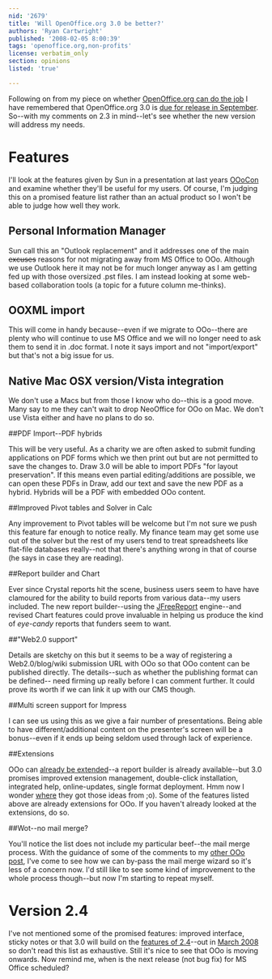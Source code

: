 ```yaml
---
nid: '2679'
title: 'Will OpenOffice.org 3.0 be better?'
authors: 'Ryan Cartwright'
published: '2008-02-05 8:00:39'
tags: 'openoffice.org,non-profits'
license: verbatim_only
section: opinions
listed: 'true'

---
```

Following on from my piece on whether [OpenOffice.org can do the job](http://www.freesoftwaremagazine.com/blogs/can_openoffice_do_the_job) I have remembered that OpenOffice.org 3.0 is [due for release in September](http://wiki.services.openoffice.org/wiki/OOoRelease30). So--with my comments on 2.3 in mind--let's see whether the new version will address my needs.
<!--break-->

# Features

I'll look at the features given by Sun in a presentation at last years [OOoCon](http://marketing.openoffice.org/ooocon2007/programme/wednesday.html) and examine whether they'll be useful for my users. Of course, I'm judging this on a promised feature list rather than an actual product so I won't be able to judge how well they work.

## Personal Information Manager

Sun call this an "Outlook replacement" and it addresses one of the main <strike>excuses</strike> reasons for not migrating away from MS Office to OOo. Although we use Outlook here it may not be for much longer anyway as I am getting fed up with those oversized .pst files. I am instead looking at some web-based collaboration tools (a topic for a future column me-thinks).

## OOXML import

This will come in handy because--even if we migrate to OOo--there are plenty who will continue to use MS Office and we will no longer need to ask them to send it in .doc format. I note it says import and not "import/export" but that's not a big issue for us.

## Native Mac OSX version/Vista integration

We don't use a Macs but from those I know who do--this is a good move. Many say to me they can't wait to drop NeoOffice for OOo on Mac. We don't use Vista either and have no plans to do so.

##PDF Import--PDF hybrids

This will be very useful. As a charity we are often asked to submit funding applications on PDF forms which we then print out but are not permitted to save the changes to. Draw 3.0 will be able to import PDFs "for layout preservation". If this means even partial editing/additions are possible, we can open these PDFs in Draw, add our text and save the new PDF as a hybrid. Hybrids will be a PDF with embedded OOo content.

##Improved Pivot tables and Solver in Calc

Any improvement to Pivot tables will be welcome but I'm not sure we push this feature far enough to notice really. My finance team may get some use out of the solver but the rest of my users tend to treat spreadsheets like flat-file databases really--not that there's anything wrong in that of course (he says in case they are reading).

##Report builder and Chart

Ever since Crystal reports hit the scene, business users seem to have have clamoured for the ability to build reports from various data--my users included. The new report builder--using the [JFreeReport](http://www.jfree.org/jfreereport/index.php) engine--and revised Chart features could prove invaluable in helping us produce the kind of _eye-candy_ reports that funders seem to want.

##"Web2.0 support"

Details are sketchy on this but it seems to be a way of registering a Web2.0/blog/wiki submission URL with OOo so that OOo content can be published directly. The details--such as whether the publishing format can be defined-- need firming up really before I can comment further. It could prove its worth if we can link it up with our CMS though.

##Multi screen support for Impress

I can see us using this as we give a fair number of presentations. Being able to have different/additional content on the presenter's screen will be a bonus--even if it ends up being seldom used through lack of experience.

##Extensions

OOo can [already be extended](http://extensions.services.openoffice.org/)--a report builder is already available--but 3.0 promises improved extension management, double-click installation, integrated help, online-updates, single format deployment. Hmm now I wonder [where](https://addons.mozilla.org) they got those ideas from ;o). Some of the features listed above are already extensions for OOo. If you haven't already looked at the extensions, do so.

##Wot--no mail merge?

You'll notice the list does not include my particular beef--the mail merge process. With the guidance of some of the comments to my [other OOo post](http://www.freesoftwaremagazine.com/blogs/can_openoffice_do_the_job), I've come to see how we can by-pass the mail merge wizard so it's less of a concern now. I'd still like to see some kind of improvement to the whole process though--but now I'm starting to repeat myself.

# Version 2.4

I've not mentioned some of the promised features: improved interface, sticky notes or that 3.0 will build on the [features of 2.4](http://wiki.services.openoffice.org/wiki/Features#Planned_Features_for_2.4_Release)--out in [March 2008](http://wiki.services.openoffice.org/wiki/Features#Planned_Features_for_2.4_Release) so don't read this list as exhaustive. Still it's nice to see that OOo is moving onwards. Now remind me, when is the next release (not bug fix) for MS Office scheduled?